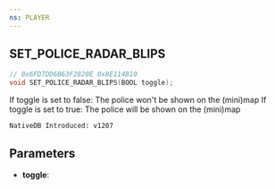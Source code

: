 ```yaml
---
ns: PLAYER
---
```

## SET_POLICE_RADAR_BLIPS

```c
// 0x6FD7DD6B63F2820E 0x8E114B10
void SET_POLICE_RADAR_BLIPS(BOOL toggle);
```

If toggle is set to false:
 The police won't be shown on the (mini)map
If toggle is set to true:
 The police will be shown on the (mini)map

```
NativeDB Introduced: v1207
```

## Parameters
* **toggle**:
